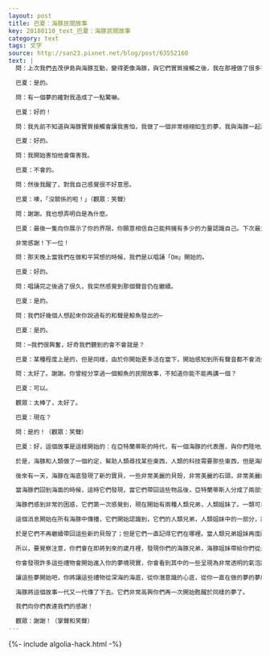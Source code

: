 ```yaml
---
layout: post
title: 巴夏：海豚民間故事
key: 20180110_text_巴夏：海豚民間故事
category: text
tags: 文字
source: http://san23.pixnet.net/blog/post/63552160
text: |
  問：上次我們去茂伊島與海豚互動，變得更像海豚，與它們實質接觸之後，我在那裡做了很多有關水的夢。

  巴夏：是的。

  問：有一個夢的確對我造成了一點驚嚇。

  巴夏：好的！

  問：我先前不知道與海豚實質接觸會讓我害怕，我做了一個非常栩栩如生的夢，我與海豚一起游，大約有六隻，玩耍的時候最後一隻海豚進來了，它非常的大，能量是如此的強烈，我開始感到極大的恐懼。

  巴夏：好的。

  問：我開始害怕他會傷害我。

  巴夏：不會的。

  問：然後我醒了，對我自己感覺很不好意思。

  巴夏：噢，「沒關係的啦！」（觀眾：笑聲）

  問：謝謝。我也想弄明白是為什麼。

  巴夏：最後一隻向你展示了你的界限，你願意相信自己能夠擁有多少的力量認識自己。下次最大的那只會第一個出現。（觀眾：笑聲）搞不好，最後出現的會是一頭鯨魚！（更多的笑聲）

  非常感謝！下一位！

  問：那天晚上當我們在做和平冥想的時候，我們是以唱誦「Om」開始的。

  巴夏：好的。

  問：唱誦完之後過了很久，我突然感覺到那個聲音仍在繼續。

  巴夏：是的。

  問：我們好幾個人想起來你說過有的和聲是鯨魚發出的⋯

  巴夏：是的。

  問：⋯我們很興奮，好奇我們聽到的會不會就是？

  巴夏：某種程度上是的，但是同樣，由於你開始更多活在當下，開始感知到所有聲音都不會消失。那個「Om」現在仍然存在著。你給了自己一個提示，它永遠都會持續下去。

  問：太好了。謝謝。你曾經分享過一個鯨魚的民間故事，不知道你能不能再講一個？

  巴夏：可以。

  觀眾：太棒了，太好了。

  巴夏：現在？

  問：是的！（觀眾：笑聲）

  巴夏：好，這個故事是這樣開始的：在亞特蘭蒂斯的時代，有一個海豚的代表團，與你們陸地上的人類科學家—雖然與你們今天所知的科學家並不完全一樣—交流頻繁。它們能夠在海床上找到一些東西，那些東西是人類無法取得的，但是對於海豚來說是很容易的。

  於是，海豚和人類做了一個約定，幫助人類尋找某些東西，人類的科技需要那些東西，但是海豚並不需要。於是，一點一點的，海豚從海底帶來了越來越多的金屬礦物給人類製造他們的機械。帶去了越來越多如今已經不復存在的晶礦給亞特蘭蒂斯人，用來製造各種各樣的機器。

  後來有一天，海豚在海底發現了新的寶貝，一些非常美麗的貝殼，非常美麗的石頭，非常美麗的水晶，各種顏色都有。它們想，人類一定會喜歡這些新的東西；於是就把這些貝殼，這些石頭，這些水晶帶到了海面。

  當海豚們回到海面的時候，這時它們發現，當它們帶回這些物品後，亞特蘭蒂斯人分成了兩部分：一部分人能夠欣賞海豚新發現的這些新途徑，新聯繫，新符號，而另一些人，不知道為什麼，卻不能。

  海豚們感到非常的困惑，它們第一次感覺到，現在開始有兩種人類兄弟，人類姐妹了。一類可以理解和認同海豚，一類變得更加僵化，不能接受變化，無法看見不一樣的美麗，而是反覆期待著同樣的東西，不能忍受任何偏差。

  這個消息開始在所有海豚中傳播，它們開始認識到，它們的人類兄弟，人類姐妹中的一部分，將會沉睡到一個不同類型的夢裡，而且將一直沉睡一萬年。

  於是它們不再繼續帶回這些新的貝殼了；但是它們一直記得它們在哪裡。當人類兄弟姐妹再度醒來的時候，它們會再度從海底帶回這些水晶，這些貝殼，這些石塊給新甦醒的人類，讓他們知道，他們又再次分享著同一個夢了。

  所以，要覺察注意，你們會在即將到來的歲月裡，發現你們的海豚兄弟，海豚姐妹帶給你們從未見過的東西，但是那是你們在很久很久以前，曾經知曉的東西。當你們再次見到這些東西時，許多的情感，許多的眼淚，許多的喜悅會從那些從海豚那裡接收這些禮物的人的心裡流出。因為那將意味著你們再度甦醒了，甦醒於和海豚同樣的夢裡。它們將會歡呼，你們之間將會有許多的歡樂和分享。

  你會發現許多這些禮物會開始進入你的夢境現實，你會看到其中的一些呈現為非常透明的氣泡狀的水晶球，它們包含著振動意識，當你握住它們，你會從心裡，從頭腦裡，知道海豚們在對你說什麼。

  讓這些夢開始吧，你將讓這些禮物從深海的海底，從你潛意識的心底，從你一直在做的夢的夢底，帶到海面，帶到陽光下，帶到陸地上，帶到你的意識裡，帶到你現在要做的新的夢裡，它也是你許久以前曾經做過的夢。

  海豚將這個故事一代又一代傳了下去。它們非常高興你們再一次開始甦醒於同樣的夢了。

  我們向你們表達我們的感謝！

  觀眾：謝謝！（掌聲和笑聲）
---
```


{%- include algolia-hack.html -%}
